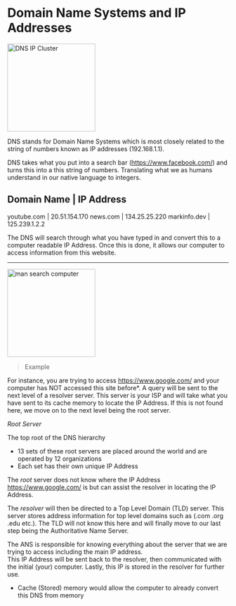 # Domain Name Systems and IP Addresses

<img src="https://external-content.duckduckgo.com/iu/?u=https%3A%2F%2Fnetworkencyclopedia.com%2Fwp-content%2Fuploads%2F2019%2F09%2Fdns-server.jpg&f=1&nofb=1" alt="DNS IP Cluster" height="200">

DNS stands for Domain Name Systems which is most closely related to the string of numbers known as IP addresses (192.168.1.1).

DNS takes what you put into a search bar (https://www.facebook.com/) and turns this into a this string of numbers. Translating what we as humans understand in our native language to integers.

Domain Name | IP Address
-------------------------
youtube.com | 20.51.154.170
news.com | 134.25.25.220
markinfo.dev | 125.239.1.2.2

The DNS will search through what you have typed in and convert this to a computer readable IP Address. Once this is done, it allows our computer to access information from this website.

---

<img src="https://external-content.duckduckgo.com/iu/?u=https%3A%2F%2Fcdn.dribbble.com%2Fusers%2F537941%2Fscreenshots%2F3986187%2Fgif-unit-01.gif&f=1&nofb=1" alt="man search computer" height="200">

> Example

For instance, you are trying to access https://www.google.com/ and your computer has NOT accessed this site before*. A query will be sent to the next level of a resolver server. This server is your ISP and will take what you have sent to its cache memory to locate the IP Address. If this is not found here, we move on to the next level being the root server. 

*Root Server*

The top root of the DNS hierarchy  

* 13 sets of these root servers are placed around the world and are operated by 12 organizations  
* Each set has their own unique IP Address  

The *root* server does not know where the IP Address https://www.google.com/ is but can assist the resolver in locating the IP Address.   

The *resolver* will then be directed to a Top Level Domain (TLD) server. This server stores address information for top level domains such as (.com .org .edu etc.). The TLD will not know this here and will finally move to our last step being the Authoritative Name Server.  

The ANS is responsible for knowing everything about the server that we are trying to access including the main IP address.   
This IP Address will be sent back to the resolver, then communicated with the initial (your) computer. Lastly, this IP is stored in the resolver for further use.   

* Cache (Stored) memory would allow the computer to already convert this DNS from memory 

